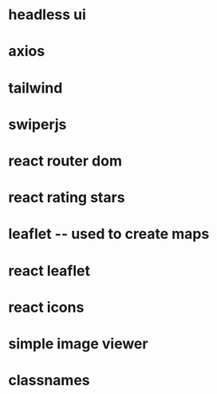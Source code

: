  # headless ui
 # axios
 # tailwind
 # swiperjs
 # react router dom
 # react rating stars
 # leaflet -- used to create maps
 # react leaflet
 # react icons
 # simple image viewer
 # classnames